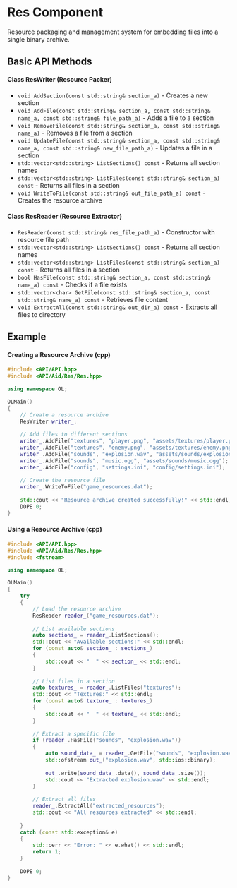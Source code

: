 # Res Component
Resource packaging and management system for embedding files into a single binary archive.

## Basic API Methods
#### Class ResWriter (Resource Packer)
- `void AddSection(const std::string& section_a)` - Creates a new section
- `void AddFile(const std::string& section_a, const std::string& name_a, const std::string& file_path_a)` - Adds a file to a section
- `void RemoveFile(const std::string& section_a, const std::string& name_a)` - Removes a file from a section
- `void UpdateFile(const std::string& section_a, const std::string& name_a, const std::string& new_file_path_a)` - Updates a file in a section
- `std::vector<std::string> ListSections() const` - Returns all section names
- `std::vector<std::string> ListFiles(const std::string& section_a) const` - Returns all files in a section
- `void WriteToFile(const std::string& out_file_path_a) const` - Creates the resource archive

#### Class ResReader (Resource Extractor)
- `ResReader(const std::string& res_file_path_a)` - Constructor with resource file path
- `std::vector<std::string> ListSections() const` - Returns all section names
- `std::vector<std::string> ListFiles(const std::string& section_a) const` - Returns all files in a section
- `bool HasFile(const std::string& section_a, const std::string& name_a) const` - Checks if a file exists
- `std::vector<char> GetFile(const std::string& section_a, const std::string& name_a) const` - Retrieves file content
- `void ExtractAll(const std::string& out_dir_a) const` - Extracts all files to directory

## Example
#### Creating a Resource Archive (cpp)
```cpp
#include <API/API.hpp>
#include <API/Aid/Res/Res.hpp>

using namespace OL;

OLMain()
{
    // Create a resource archive
    ResWriter writer_;
    
    // Add files to different sections
    writer_.AddFile("textures", "player.png", "assets/textures/player.png");
    writer_.AddFile("textures", "enemy.png", "assets/textures/enemy.png");
    writer_.AddFile("sounds", "explosion.wav", "assets/sounds/explosion.wav");
    writer_.AddFile("sounds", "music.ogg", "assets/sounds/music.ogg");
    writer_.AddFile("config", "settings.ini", "config/settings.ini");
    
    // Create the resource file
    writer_.WriteToFile("game_resources.dat");
    
    std::cout << "Resource archive created successfully!" << std::endl;
    DOPE 0;
}
```

#### Using a Resource Archive (cpp)
```cpp
#include <API/API.hpp>
#include <API/Aid/Res/Res.hpp>
#include <fstream>

using namespace OL;

OLMain()
{
    try 
    {
        // Load the resource archive
        ResReader reader_("game_resources.dat");
        
        // List available sections
        auto sections_ = reader_.ListSections();
        std::cout << "Available sections:" << std::endl;
        for (const auto& section_ : sections_) 
        {
            std::cout << "  " << section_ << std::endl;
        }
        
        // List files in a section
        auto textures_ = reader_.ListFiles("textures");
        std::cout << "Textures:" << std::endl;
        for (const auto& texture_ : textures_) 
        {
            std::cout << "  " << texture_ << std::endl;
        }
        
        // Extract a specific file
        if (reader_.HasFile("sounds", "explosion.wav")) 
        {
            auto sound_data_ = reader_.GetFile("sounds", "explosion.wav");
            std::ofstream out_("explosion.wav", std::ios::binary);
            
            out_.write(sound_data_.data(), sound_data_.size());
            std::cout << "Extracted explosion.wav" << std::endl;
        }
        
        // Extract all files
        reader_.ExtractAll("extracted_resources");
        std::cout << "All resources extracted" << std::endl;
        
    } 
    catch (const std::exception& e) 
    {
        std::cerr << "Error: " << e.what() << std::endl;
        return 1;
    }
    
    DOPE 0;
}
```
